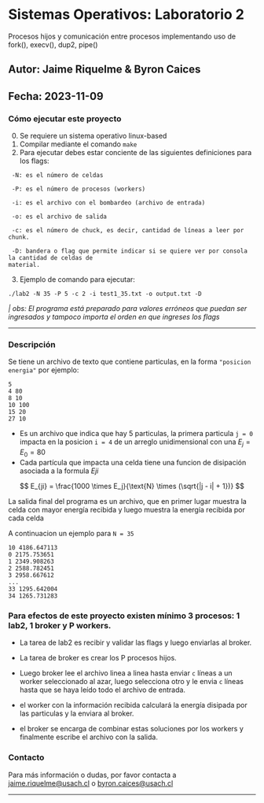 # Sistemas Operativos: Laboratorio 2 
Procesos hijos y comunicación entre procesos implementando uso de fork(), execv(), dup2, pipe() 

## Autor: Jaime Riquelme & Byron Caices

## Fecha: 2023-11-09

### Cómo ejecutar este proyecto

0. Se requiere un sistema operativo linux-based
1. Compilar mediante el comando `make`
2. Para ejecutar debes estar conciente de las siguientes definiciones para los flags:

```
 -N: es el número de celdas
 
 -P: es el número de procesos (workers)
 
 -i: es el archivo con el bombardeo (archivo de entrada)
 
 -o: es el archivo de salida
 
 -c: es el número de chuck, es decir, cantidad de líneas a leer por chunk.
 
 -D: bandera o flag que permite indicar si se quiere ver por consola la cantidad de celdas de
material.
```

3. Ejemplo de comando para ejecutar:

```{c}
./lab2 -N 35 -P 5 -c 2 -i test1_35.txt -o output.txt -D
```

_| obs: El programa está preparado para valores erróneos que puedan ser ingresados y tampoco importa el orden en que ingreses los flags_

---

### Descripción

Se tiene un archivo de texto que contiene particulas, en la forma `"posicion energia"` por ejemplo:

```
5
4 80
8 10
10 100
15 20
27 10
```

- Es un archivo que indica que hay 5 particulas, la primera particula `j = 0` impacta en la posicion `i = 4` de un arreglo unidimensional con una $E_j = E_0 = 80$
- Cada partícula que impacta una celda tiene una funcion de disipación asociada a la formula $Eji$

$$ E_{ji} = \frac{1000 \times E_j}{\text{N} \times (\sqrt{|j - i| + 1})} $$

La salida final del programa es un archivo, que en primer lugar muestra la celda con mayor energía recibida y luego muestra la energía recibida por cada celda

A continuacion un ejemplo para `N = 35`
```
10 4186.647113
0 2175.753651
1 2349.908263
2 2588.782451
3 2958.667612
...
33 1295.642004
34 1265.731283
```

### Para efectos de este proyecto existen mínimo 3 procesos: 1 lab2, 1 broker y P workers. 

- La tarea de lab2 es recibir y validar las flags y luego enviarlas al broker.

- La tarea de broker es crear los P procesos hijos.

- Luego broker lee el archivo linea a linea hasta enviar `c` líneas a un worker seleccionado al azar, luego selecciona otro y le envia `c` líneas hasta que se haya leído todo el archivo de entrada.

- el worker con la información recibida calculará la energía disipada por las particulas y la enviara al broker.

- el broker se encarga de combinar estas soluciones por los workers y finalmente escribe el archivo con la salida.



### Contacto

Para más información o dudas, por favor contacta a jaime.riquelme@usach.cl o byron.caices@usach.cl

---
